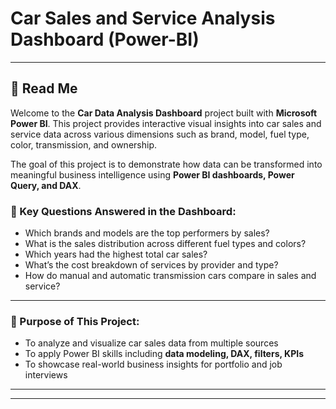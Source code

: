 # Car Sales and Service Analysis Dashboard (Power-BI)


---

## 📖 Read Me

Welcome to the **Car Data Analysis Dashboard** project built with **Microsoft Power BI**. This project provides interactive visual insights into car sales and service data across various dimensions such as brand, model, fuel type, color, transmission, and ownership.

The goal of this project is to demonstrate how data can be transformed into meaningful business intelligence using **Power BI dashboards, Power Query, and DAX**.

### 📌 Key Questions Answered in the Dashboard:

* Which brands and models are the top performers by sales?
* What is the sales distribution across different fuel types and colors?
* Which years had the highest total car sales?
* What’s the cost breakdown of services by provider and type?
* How do manual and automatic transmission cars compare in sales and service?

---



### 🎯 Purpose of This Project:

* To analyze and visualize car sales data from multiple sources
* To apply Power BI skills including **data modeling, DAX, filters, KPIs**
* To showcase real-world business insights for portfolio and job interviews

---



---



